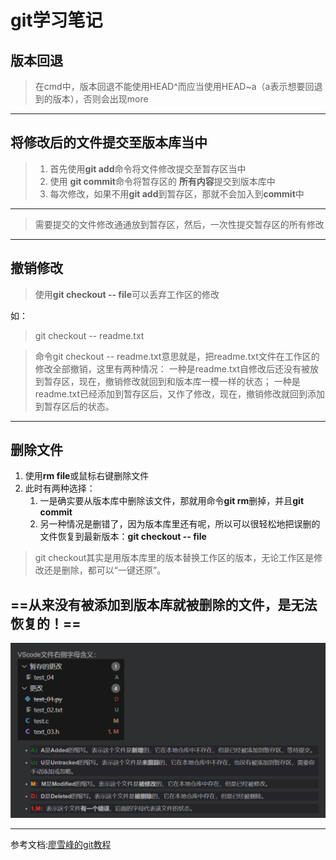 # git学习笔记

## 版本回退
>在cmd中，版本回退不能使用HEAD^而应当使用HEAD~a（a表示想要回退到的版本），否则会出现more
---
## 将修改后的文件提交至**版本库**当中
>1. 首先使用**git add**命令将文件修改提交至暂存区当中
>2. 使用 **git commit**命令将暂存区的 **所有内容**提交到版本库中
>3. 每次修改，如果不用**git add**到暂存区，那就不会加入到**commit**中
---
>需要提交的文件修改通通放到暂存区，然后，一次性提交暂存区的所有修改
---
## 撤销修改
>使用**git checkout -- file**可以丢弃工作区的修改

如：
>git checkout -- readme.txt

>命令git checkout -- readme.txt意思就是，把readme.txt文件在工作区的修改全部撤销，这里有两种情况：
>一种是readme.txt自修改后还没有被放到暂存区，现在，撤销修改就回到和版本库一模一样的状态；
>一种是readme.txt已经添加到暂存区后，又作了修改，现在，撤销修改就回到添加到暂存区后的状态。
---
## 删除文件
1. 使用**rm file**或鼠标右键删除文件
2. 此时有两种选择：
   1. 一是确实要从版本库中删除该文件，那就用命令**git rm**删掉，并且**git commit**
   2. 另一种情况是删错了，因为版本库里还有呢，所以可以很轻松地把误删的文件恢复到最新版本：**git checkout -- file**

>git checkout其实是用版本库里的版本替换工作区的版本，无论工作区是修改还是删除，都可以“一键还原”。

==从来没有被添加到版本库就被删除的文件，是无法恢复的！==
---

![](images/2024-02-11-22-48-18.png)

---
参考文档:[廖雪峰的git教程](https://www.liaoxuefeng.com/wiki/896043488029600)